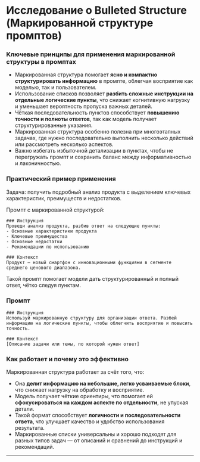 Исследование о Bulleted Structure (Маркированной структуре промптов)
=============================================================

### Ключевые принципы для применения маркированной структуры в промптах

- Маркированная структура помогает **ясно и компактно структурировать информацию** в промпте, облегчая восприятие как моделью, так и пользователем.
- Использование списков позволяет **разбить сложные инструкции на отдельные логические пункты**, что снижает когнитивную нагрузку и уменьшает вероятность пропуска важных деталей.
- Чёткая последовательность пунктов способствует **повышению точности и полноты ответов**, так как модель получает структурированные указания.
- Маркированная структура особенно полезна при многоэтапных задачах, где нужно последовательно выполнить несколько действий или рассмотреть несколько аспектов.
- Важно избегать избыточной детализации в пунктах, чтобы не перегружать промпт и сохранить баланс между информативностью и лаконичностью.


### Практический пример применения

Задача: получить подробный анализ продукта с выделением ключевых характеристик, преимуществ и недостатков.

Промпт с маркированной структурой:

```
### Инструкция
Проведи анализ продукта, разбив ответ на следующие пункты:
- Основные характеристики продукта
- Ключевые преимущества
- Основные недостатки
- Рекомендации по использованию

### Контекст
Продукт — новый смартфон с инновационными функциями в сегменте среднего ценового диапазона.
```

Такой промпт помогает модели дать структурированный и полный ответ, чётко следуя пунктам.

### Промпт

```
### Инструкция
Используй маркированную структуру для организации ответа. Разбей информацию на логические пункты, чтобы облегчить восприятие и повысить точность.

### Контекст
[Описание задачи или темы, по которой нужен ответ]
```


### Как работает и почему это эффективно

Маркированная структура работает за счёт того, что:

- Она **делит информацию на небольшие, легко усваиваемые блоки**, что снижает нагрузку на обработку и восприятие.
- Модель получает чёткие ориентиры, что помогает ей **сфокусироваться на каждом аспекте по отдельности**, не упуская детали.
- Такой формат способствует **логичности и последовательности ответа**, что улучшает качество и удобство использования результата.
- Маркированные списки универсальны и хорошо подходят для разных типов задач — от описаний и сравнений до инструкций и рекомендаций.

---

[^1]: https://docs.anthropic.com/ru/docs/build-with-claude/prompt-engineering/chain-prompts

[^2]: https://vc.ru/id4585909/1894767-30-ai-promptov-dlya-avtomatizatsii-malogo-biznesa

[^3]: https://lred.ru/spravochnik/36139-gpt-prompt

[^4]: https://teletype.in/@stacing/RPDprompt

[^5]: https://blog.tutortop.ru/chto-takoe-prompt-polnoe-rukovodstvo/

[^6]: https://habr.com/ru/articles/779490/

[^7]: https://www.rush-analytics.ru/blog/avtomatizaciya-v-seo

[^8]: https://тхаб.рф/wiki/Промпт_%D1%87%D1%82%D0%BE%D0%B1%D1%8B_%D0%BD%D0%B0%D0%BF%D0%B8%D1%81%D0%B0%D1%82%D1%8C_%D0%BB%D1%83%D1%87%D1%88%D0%B8%D0%B5_%D1%8D%D1%81%D1%81%D0%B5_%D0%B8%D0%BB%D0%B8_%D0%B8%D1%81%D1%81%D0%BB%D0%B5%D0%B4%D0%BE%D0%B2%D0%B0%D0%BD%D0%B8%D1%8F

